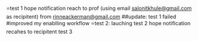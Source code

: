 ⭐test 1 
hope notification reach to prof
(using email salonitkhule@gmail.com as recipitent)
from rinneackerman@gmail.com 
##update:
  test 1 failed
#improved my enablling workflow
⭐test 2:
lauching test 2
hope notification recahes to recipitent
test 3
